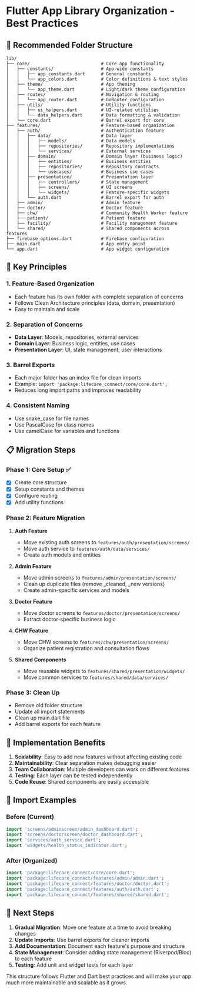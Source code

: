 # Flutter App Library Organization - Best Practices

## 📁 Recommended Folder Structure

```
lib/
├── core/                           # Core app functionality
│   ├── constants/                  # App-wide constants
│   │   ├── app_constants.dart      # General constants
│   │   └── app_colors.dart         # Color definitions & text styles
│   ├── theme/                      # App theming
│   │   └── app_theme.dart          # Light/dark theme configuration
│   ├── routes/                     # Navigation & routing
│   │   └── app_router.dart         # GoRouter configuration
│   ├── utils/                      # Utility functions
│   │   ├── ui_helpers.dart         # UI-related utilities
│   │   └── data_helpers.dart       # Data formatting & validation
│   └── core.dart                   # Barrel export for core
├── features/                       # Feature-based organization
│   ├── auth/                       # Authentication feature
│   │   ├── data/                   # Data layer
│   │   │   ├── models/             # Data models
│   │   │   ├── repositories/       # Repository implementations
│   │   │   └── services/           # External services
│   │   ├── domain/                 # Domain layer (business logic)
│   │   │   ├── entities/           # Business entities
│   │   │   ├── repositories/       # Repository contracts
│   │   │   └── usecases/           # Business use cases
│   │   ├── presentation/           # Presentation layer
│   │   │   ├── controllers/        # State management
│   │   │   ├── screens/            # UI screens
│   │   │   └── widgets/            # Feature-specific widgets
│   │   └── auth.dart               # Barrel export for auth
│   ├── admin/                      # Admin feature
│   ├── doctor/                     # Doctor feature
│   ├── chw/                        # Community Health Worker feature
│   ├── patient/                    # Patient feature
│   ├── facility/                   # Facility management feature
│   └── shared/                     # Shared components across features
├── firebase_options.dart           # Firebase configuration
├── main.dart                       # App entry point
└── app.dart                        # App widget configuration
```

## 🎯 Key Principles

### 1. **Feature-Based Organization**
- Each feature has its own folder with complete separation of concerns
- Follows Clean Architecture principles (data, domain, presentation)
- Easy to maintain and scale

### 2. **Separation of Concerns**
- **Data Layer**: Models, repositories, external services
- **Domain Layer**: Business logic, entities, use cases
- **Presentation Layer**: UI, state management, user interactions

### 3. **Barrel Exports**
- Each major folder has an index file for clean imports
- Example: `import 'package:lifecare_connect/core/core.dart';`
- Reduces long import paths and improves readability

### 4. **Consistent Naming**
- Use snake_case for file names
- Use PascalCase for class names
- Use camelCase for variables and functions

## 📋 Migration Steps

### Phase 1: Core Setup ✅
- [x] Create core structure
- [x] Setup constants and themes
- [x] Configure routing
- [x] Add utility functions

### Phase 2: Feature Migration
1. **Auth Feature**
   - Move existing auth screens to `features/auth/presentation/screens/`
   - Move auth service to `features/auth/data/services/`
   - Create auth models and entities

2. **Admin Feature**
   - Move admin screens to `features/admin/presentation/screens/`
   - Clean up duplicate files (remove _cleaned, _new versions)
   - Create admin-specific services and models

3. **Doctor Feature**
   - Move doctor screens to `features/doctor/presentation/screens/`
   - Extract doctor-specific business logic

4. **CHW Feature**
   - Move CHW screens to `features/chw/presentation/screens/`
   - Organize patient registration and consultation flows

5. **Shared Components**
   - Move reusable widgets to `features/shared/presentation/widgets/`
   - Move common services to `features/shared/data/services/`

### Phase 3: Clean Up
- Remove old folder structure
- Update all import statements
- Clean up main.dart file
- Add barrel exports for each feature

## 🔧 Implementation Benefits

1. **Scalability**: Easy to add new features without affecting existing code
2. **Maintainability**: Clear separation makes debugging easier
3. **Team Collaboration**: Multiple developers can work on different features
4. **Testing**: Each layer can be tested independently
5. **Code Reuse**: Shared components are easily accessible

## 📝 Import Examples

### Before (Current)
```dart
import 'screens/adminscreen/admin_dashboard.dart';
import 'screens/doctorscreen/doctor_dashboard.dart';
import 'services/auth_service.dart';
import 'widgets/health_status_indicator.dart';
```

### After (Organized)
```dart
import 'package:lifecare_connect/core/core.dart';
import 'package:lifecare_connect/features/admin/admin.dart';
import 'package:lifecare_connect/features/doctor/doctor.dart';
import 'package:lifecare_connect/features/auth/auth.dart';
import 'package:lifecare_connect/features/shared/shared.dart';
```

## 🚀 Next Steps

1. **Gradual Migration**: Move one feature at a time to avoid breaking changes
2. **Update Imports**: Use barrel exports for cleaner imports
3. **Add Documentation**: Document each feature's purpose and structure
4. **State Management**: Consider adding state management (Riverpod/Bloc) to each feature
5. **Testing**: Add unit and widget tests for each layer

This structure follows Flutter and Dart best practices and will make your app much more maintainable and scalable as it grows.
